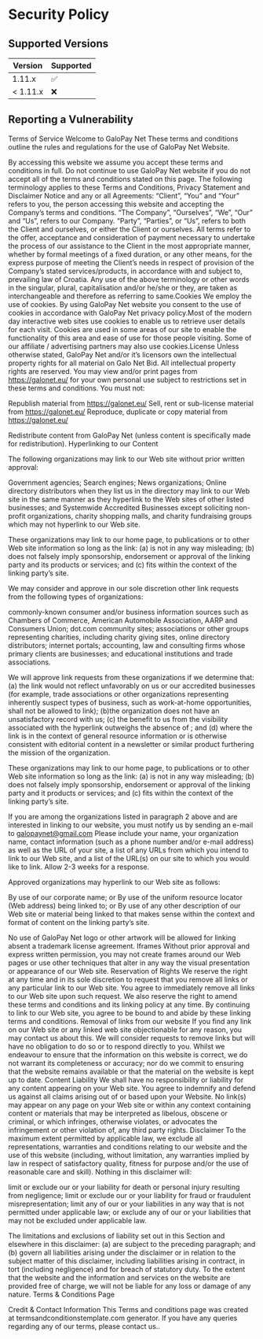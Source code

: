 # Security Policy

## Supported Versions


| Version | Supported          |
| ------- | ------------------ |
| 1.11.x   | :white_check_mark: |
| < 1.11.x  | :x:                |

## Reporting a Vulnerability



Terms of Service
Welcome to GaloPay Net
These terms and conditions outline the rules and regulations for the use of  GaloPay Net Website.

By accessing this website we assume you accept these terms and conditions in full. Do not continue to use GaloPay Net website
if you do not accept all of the terms and conditions stated on this page.
The following terminology applies to these Terms and Conditions, Privacy Statement and Disclaimer Notice
and any or all Agreements: “Client”, “You” and “Your” refers to you, the person accessing this website
and accepting the Company’s terms and conditions. “The Company”, “Ourselves”, “We”, “Our” and “Us”, refers
to our Company. “Party”, “Parties”, or “Us”, refers to both the Client and ourselves, or either the Client
or ourselves. All terms refer to the offer, acceptance and consideration of payment necessary to undertake
the process of our assistance to the Client in the most appropriate manner, whether by formal meetings
of a fixed duration, or any other means, for the express purpose of meeting the Client’s needs in respect
of provision of the Company’s stated services/products, in accordance with and subject to, prevailing law
of Croatia. Any use of the above terminology or other words in the singular, plural,
capitalisation and/or he/she or they, are taken as interchangeable and therefore as referring to same.Cookies
We employ the use of cookies. By using GaloPay Net website you consent to the use of cookies
in accordance with GaloPay Net privacy policy.Most of the modern day interactive web sites
use cookies to enable us to retrieve user details for each visit. Cookies are used in some areas of our site
to enable the functionality of this area and ease of use for those people visiting. Some of our
affiliate / advertising partners may also use cookies.License
Unless otherwise stated, GaloPay Net and/or it’s licensors own the intellectual property rights for
all material on Galo Net Bid. All intellectual property rights are reserved. You may view and/or print
pages from https://galonet.eu/ for your own personal use subject to restrictions set in these terms and conditions.
You must not:

Republish material from https://galonet.eu/
Sell, rent or sub-license material from https://galonet.eu/
Reproduce, duplicate or copy material from https://galonet.eu/

Redistribute content from GaloPay Net (unless content is specifically made for redistribution).
Hyperlinking to our Content

The following organizations may link to our Web site without prior written approval:

Government agencies;
Search engines;
News organizations;
Online directory distributors when they list us in the directory may link to our Web site in the same
manner as they hyperlink to the Web sites of other listed businesses; and
Systemwide Accredited Businesses except soliciting non-profit organizations, charity shopping malls,
and charity fundraising groups which may not hyperlink to our Web site.

These organizations may link to our home page, to publications or to other Web site information so long
as the link: (a) is not in any way misleading; (b) does not falsely imply sponsorship, endorsement or
approval of the linking party and its products or services; and (c) fits within the context of the linking
party’s site.

We may consider and approve in our sole discretion other link requests from the following types of organizations:

commonly-known consumer and/or business information sources such as Chambers of Commerce, American
Automobile Association, AARP and Consumers Union;
dot.com community sites;
associations or other groups representing charities, including charity giving sites,
online directory distributors;
internet portals;
accounting, law and consulting firms whose primary clients are businesses; and
educational institutions and trade associations.

We will approve link requests from these organizations if we determine that: (a) the link would not reflect
unfavorably on us or our accredited businesses (for example, trade associations or other organizations
representing inherently suspect types of business, such as work-at-home opportunities, shall not be allowed
to link); (b)the organization does not have an unsatisfactory record with us; (c) the benefit to us from
the visibility associated with the hyperlink outweighs the absence of ; and (d) where the
link is in the context of general resource information or is otherwise consistent with editorial content
in a newsletter or similar product furthering the mission of the organization.

These organizations may link to our home page, to publications or to other Web site information so long as
the link: (a) is not in any way misleading; (b) does not falsely imply sponsorship, endorsement or approval
of the linking party and it products or services; and (c) fits within the context of the linking party’s
site.

If you are among the organizations listed in paragraph 2 above and are interested in linking to our website,
you must notify us by sending an e-mail to galopaynet@gmail.com
Please include your name, your organization name, contact information (such as a phone number and/or e-mail
address) as well as the URL of your site, a list of any URLs from which you intend to link to our Web site,
and a list of the URL(s) on our site to which you would like to link. Allow 2-3 weeks for a response.

Approved organizations may hyperlink to our Web site as follows:

By use of our corporate name; or
By use of the uniform resource locator (Web address) being linked to; or
By use of any other description of our Web site or material being linked to that makes sense within the
context and format of content on the linking party’s site.

No use of GaloPay Net logo or other artwork will be allowed for linking absent a trademark license
agreement.
Iframes
Without prior approval and express written permission, you may not create frames around our Web pages or
use other techniques that alter in any way the visual presentation or appearance of our Web site.
Reservation of Rights
We reserve the right at any time and in its sole discretion to request that you remove all links or any particular
link to our Web site. You agree to immediately remove all links to our Web site upon such request. We also
reserve the right to amend these terms and conditions and its linking policy at any time. By continuing
to link to our Web site, you agree to be bound to and abide by these linking terms and conditions.
Removal of links from our website
If you find any link on our Web site or any linked web site objectionable for any reason, you may contact
us about this. We will consider requests to remove links but will have no obligation to do so or to respond
directly to you.
Whilst we endeavour to ensure that the information on this website is correct, we do not warrant its completeness
or accuracy; nor do we commit to ensuring that the website remains available or that the material on the
website is kept up to date.
Content Liability
We shall have no responsibility or liability for any content appearing on your Web site. You agree to indemnify
and defend us against all claims arising out of or based upon your Website. No link(s) may appear on any
page on your Web site or within any context containing content or materials that may be interpreted as
libelous, obscene or criminal, or which infringes, otherwise violates, or advocates the infringement or
other violation of, any third party rights.
Disclaimer
To the maximum extent permitted by applicable law, we exclude all representations, warranties and conditions relating to our website and the use of this website (including, without limitation, any warranties implied by law in respect of satisfactory quality, fitness for purpose and/or the use of reasonable care and skill). Nothing in this disclaimer will:

limit or exclude our or your liability for death or personal injury resulting from negligence;
limit or exclude our or your liability for fraud or fraudulent misrepresentation;
limit any of our or your liabilities in any way that is not permitted under applicable law; or
exclude any of our or your liabilities that may not be excluded under applicable law.

The limitations and exclusions of liability set out in this Section and elsewhere in this disclaimer: (a)
are subject to the preceding paragraph; and (b) govern all liabilities arising under the disclaimer or
in relation to the subject matter of this disclaimer, including liabilities arising in contract, in tort
(including negligence) and for breach of statutory duty.
To the extent that the website and the information and services on the website are provided free of charge,
we will not be liable for any loss or damage of any nature.
Terms & Conditions Page

Credit & Contact Information
This Terms and conditions page was created at termsandconditionstemplate.com generator. If you have
any queries regarding any of our terms, please contact us..
